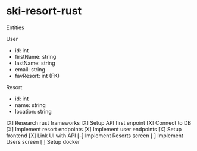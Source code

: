# ski-resort-rust

Entities

User
 - id: int
 - firstName: string
 - lastName: string
 - email: string
 - favResort: int (FK)

Resort
 - id: int
 - name: string
 - location: string

[X] Research rust frameworks
[X] Setup API first enpoint
[X] Connect to DB
[X] Implement resort endpoints
[X] Implement user endpoints
[X] Setup frontend
[X] Link UI with API
[-] Implement Resorts screen
[ ] Implement Users screen
[ ] Setup docker